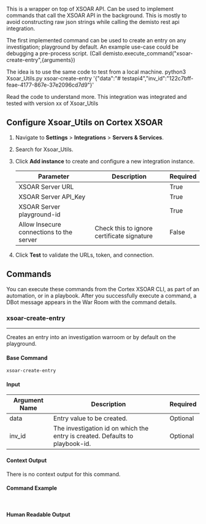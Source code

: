 This is a wrapper on top of XSOAR API. Can be used to implement commands that call the XSOAR API in the background.  This is mostly to avoid  constructing raw json strings while calling the demisto rest api integration.

The first implemented command can be used to create an entry on any investigation; playground by default.  An example use-case could be debugging a pre-process script. (Call demisto.execute_command("xsoar-create-entry",{arguments})

The idea is to use the same code to test from a local machine.
python3  Xsoar_Utils.py  xsoar-create-entry  '{"data":"# testapi4","inv_id":"122c7bff-feae-4177-867e-37e2096cd7d9"}'

Read the code to understand more.
This integration was integrated and tested with version xx of Xsoar_Utils

## Configure Xsoar_Utils on Cortex XSOAR

1. Navigate to **Settings** > **Integrations** > **Servers & Services**.
2. Search for Xsoar_Utils.
3. Click **Add instance** to create and configure a new integration instance.

    | **Parameter** | **Description** | **Required** |
    | --- | --- | --- |
    | XSOAR Server URL  |  | True |
    | XSOAR Server API_Key |  | True |
    | XSOAR Server playground-id |  | True |
    | Allow Insecure connections to the server | Check this to ignore certificate signature | False |

4. Click **Test** to validate the URLs, token, and connection.
## Commands
You can execute these commands from the Cortex XSOAR CLI, as part of an automation, or in a playbook.
After you successfully execute a command, a DBot message appears in the War Room with the command details.
### xsoar-create-entry
***
Creates an entry into an investigation warroom or  by default on the playground.


#### Base Command

`xsoar-create-entry`
#### Input

| **Argument Name** | **Description** | **Required** |
| --- | --- | --- |
| data | Entry value to be created. | Optional | 
| inv_id | The investigation id on which the entry is created. Defaults to playbook-id. | Optional | 


#### Context Output

There is no context output for this command.

#### Command Example
``` ```

#### Human Readable Output


